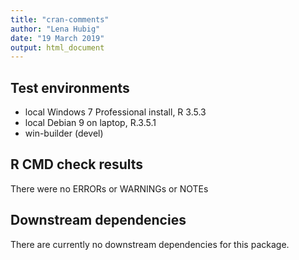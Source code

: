 ```yaml
---
title: "cran-comments"
author: "Lena Hubig"
date: "19 March 2019"
output: html_document
---
```

## Test environments
* local Windows 7 Professional install, R 3.5.3
* local Debian 9 on laptop, R.3.5.1
* win-builder (devel) 

## R CMD check results
There were no ERRORs or WARNINGs or NOTEs

## Downstream dependencies
There are currently no downstream dependencies for this package.
